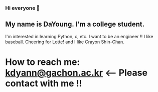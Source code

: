 ### Hi everyone 👋
## My name is DaYoung. I'm a college student.
I'm interested in learning Python, c, etc. I want to be an engineer !!
I like baseball. Cheering for Lotte! and I like Crayon Shin-Chan.
# How to reach me: kdyann@gachon.ac.kr <-- Please contact with me !!
<!--
**kdyann/kdyann** is a ✨ _special_ ✨ repository because its `README.md` (this file) appears on your GitHub profile.

Here are some ideas to get you started:

- 🔭 I’m currently working on ...
- 🌱 I’m currently learning ...
- 👯 I’m looking to collaborate on ...
- 🤔 I’m looking for help with ...
- 💬 Ask me about ...
- 📫 How to reach me: ...
- 😄 Pronouns: ...
- ⚡ Fun fact: ...
-->
